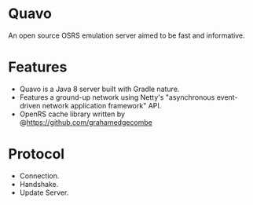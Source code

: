 # Quavo
An open source OSRS emulation server aimed to be fast and informative.

# Features
- Quavo is a Java 8 server built with Gradle nature.
- Features a ground-up network using Netty's "asynchronous event-driven network application framework" API.
- OpenRS cache library written by @https://github.com/grahamedgecombe

# Protocol
- Connection.
- Handshake.
- Update Server.
